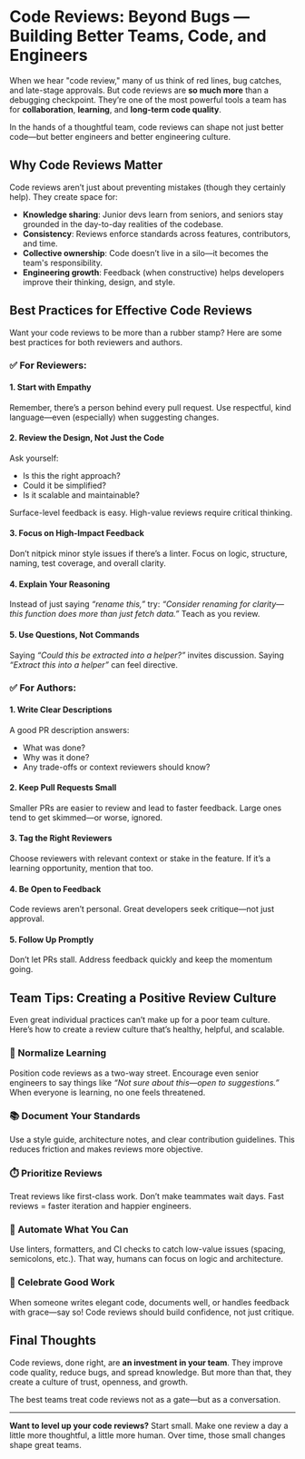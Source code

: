 # Code Reviews: Beyond Bugs — Building Better Teams, Code, and Engineers

When we hear "code review," many of us think of red lines, bug catches, and late-stage approvals. But code reviews are **so much more** than a debugging checkpoint. They’re one of the most powerful tools a team has for **collaboration**, **learning**, and **long-term code quality**.

In the hands of a thoughtful team, code reviews can shape not just better code—but better engineers and better engineering culture.

## Why Code Reviews Matter

Code reviews aren’t just about preventing mistakes (though they certainly help). They create space for:

- **Knowledge sharing**: Junior devs learn from seniors, and seniors stay grounded in the day-to-day realities of the codebase.
- **Consistency**: Reviews enforce standards across features, contributors, and time.
- **Collective ownership**: Code doesn’t live in a silo—it becomes the team's responsibility.
- **Engineering growth**: Feedback (when constructive) helps developers improve their thinking, design, and style.

## Best Practices for Effective Code Reviews

Want your code reviews to be more than a rubber stamp? Here are some best practices for both reviewers and authors.

### ✅ For Reviewers:

#### 1. **Start with Empathy**
Remember, there’s a person behind every pull request. Use respectful, kind language—even (especially) when suggesting changes.

#### 2. **Review the Design, Not Just the Code**
Ask yourself:
- Is this the right approach?
- Could it be simplified?
- Is it scalable and maintainable?

Surface-level feedback is easy. High-value reviews require critical thinking.

#### 3. **Focus on High-Impact Feedback**
Don’t nitpick minor style issues if there’s a linter. Focus on logic, structure, naming, test coverage, and overall clarity.

#### 4. **Explain Your Reasoning**
Instead of just saying _“rename this,”_ try: _“Consider renaming for clarity—this function does more than just fetch data.”_ Teach as you review.

#### 5. **Use Questions, Not Commands**
Saying _“Could this be extracted into a helper?”_ invites discussion. Saying _“Extract this into a helper”_ can feel directive.

### ✅ For Authors:

#### 1. **Write Clear Descriptions**
A good PR description answers:
- What was done?
- Why was it done?
- Any trade-offs or context reviewers should know?

#### 2. **Keep Pull Requests Small**
Smaller PRs are easier to review and lead to faster feedback. Large ones tend to get skimmed—or worse, ignored.

#### 3. **Tag the Right Reviewers**
Choose reviewers with relevant context or stake in the feature. If it’s a learning opportunity, mention that too.

#### 4. **Be Open to Feedback**
Code reviews aren’t personal. Great developers seek critique—not just approval.

#### 5. **Follow Up Promptly**
Don’t let PRs stall. Address feedback quickly and keep the momentum going.

## Team Tips: Creating a Positive Review Culture

Even great individual practices can’t make up for a poor team culture. Here’s how to create a review culture that’s healthy, helpful, and scalable.

### 🧠 Normalize Learning

Position code reviews as a two-way street. Encourage even senior engineers to say things like _“Not sure about this—open to suggestions.”_ When everyone is learning, no one feels threatened.

### 📚 Document Your Standards

Use a style guide, architecture notes, and clear contribution guidelines. This reduces friction and makes reviews more objective.

### ⏱️ Prioritize Reviews

Treat reviews like first-class work. Don’t make teammates wait days. Fast reviews = faster iteration and happier engineers.

### 🧩 Automate What You Can

Use linters, formatters, and CI checks to catch low-value issues (spacing, semicolons, etc.). That way, humans can focus on logic and architecture.

### 🙌 Celebrate Good Work

When someone writes elegant code, documents well, or handles feedback with grace—say so! Code reviews should build confidence, not just critique.

## Final Thoughts

Code reviews, done right, are **an investment in your team**. They improve code quality, reduce bugs, and spread knowledge. But more than that, they create a culture of trust, openness, and growth.

The best teams treat code reviews not as a gate—but as a conversation.

---

**Want to level up your code reviews?** Start small. Make one review a day a little more thoughtful, a little more human. Over time, those small changes shape great teams.
